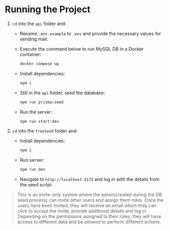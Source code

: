 # Running the Project

1. `cd` into the `api` folder and:

    - Rename `.env.example` to `.env` and provide the necessary values for sending mail.

    - Execute the command below to run MySQL DB in a Docker container:

        ```bash
        docker compose up
        ```

    - Install dependencies:

        ```bash
        npm i
        ```

    - Still in the `api` folder, seed the database:

        ```bash
        npm run prisma:seed
        ```

    - Run the server:

        ```bash
        npm run start:dev
        ```

2. `cd` into the `frontend` folder and:

    - Install dependencies:

        ```bash
        npm i
        ```

    - Run server:

        ```bash
        npm run dev
        ```

    - Navigate to `http://localhost:5173` and log in with the details from the seed script.

> This is an invite-only system where the admin(created during the DB seed process) can invite other users and assign them roles. Once the users have been invited, they will receive an email which they can click to accept the invite, provide additional details and log in. Depending on the permissions assigned to their roles, they will have access to different data and be allowed to perform different actions.
